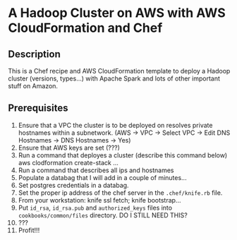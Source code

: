 A Hadoop Cluster on AWS with AWS CloudFormation and Chef
========================================================

Description
-----------

This is a Chef recipe and AWS CloudFormation template to deploy a Hadoop cluster (versions, types...) with Apache Spark and lots of other important stuff on Amazon.

Prerequisites
-------------

1. Ensure that a VPC the cluster is to be deployed on resolves private hostnames within a subnetwork. (AWS -> VPC -> Select VPC -> Edit DNS Hostnames -> DNS Hostnames -> Yes)
2. Ensure that AWS keys are set (???)
3. Run a command that deployes a cluster (describe this command below) aws clodformation create-stack ...
4. Run a command that describes all ips and hostnames
5. Populate a databag that I will add in a couple of minutes...
6. Set postgres credentials in a databag.
6. Set the proper ip address of the chef server in the `.chef/knife.rb` file.
6. From your workstation: knife ssl fetch; knife bootstrap...
7. Put `id_rsa`, `id_rsa.pub` and `authorized_keys` files into `cookbooks/common/files` directory. DO I STILL NEED THIS?
7. ???
8. Profit!!!
